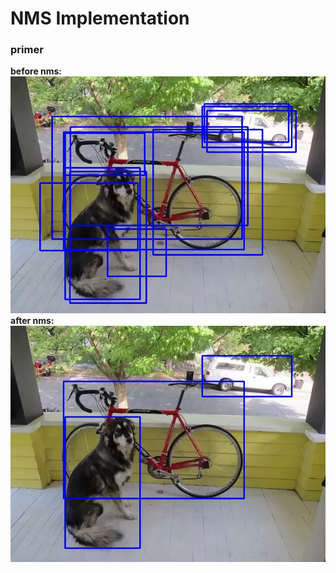 # NMS Implementation
### primer
**before nms:**  
![image](https://github.com/ChadPro/Objs_NMS/raw/master/primer/before.jpg)  
**after nms:**  
![image](https://github.com/ChadPro/Objs_NMS/raw/master/primer/cafter.jpg)  